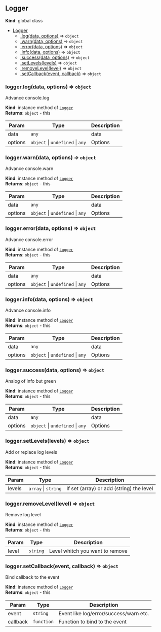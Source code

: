 <a name="Logger"></a>

## Logger
**Kind**: global class  

* [Logger](#Logger)
    * [.log(data, options)](#Logger+log) ⇒ <code>object</code>
    * [.warn(data, options)](#Logger+warn) ⇒ <code>object</code>
    * [.error(data, options)](#Logger+error) ⇒ <code>object</code>
    * [.info(data, options)](#Logger+info) ⇒ <code>object</code>
    * [.success(data, options)](#Logger+success) ⇒ <code>object</code>
    * [.setLevels(levels)](#Logger+setLevels) ⇒ <code>object</code>
    * [.removeLevel(level)](#Logger+removeLevel) ⇒ <code>object</code>
    * [.setCallback(event, callback)](#Logger+setCallback) ⇒ <code>object</code>

<a name="Logger+log"></a>

### logger.log(data, options) ⇒ <code>object</code>
Advance console.log

**Kind**: instance method of [<code>Logger</code>](#Logger)  
**Returns**: <code>object</code> - this  

| Param | Type | Description |
| --- | --- | --- |
| data | <code>any</code> | data |
| options | <code>object</code> \| <code>undefined</code> \| <code>any</code> | Options || disable [PREFIX] |

<a name="Logger+warn"></a>

### logger.warn(data, options) ⇒ <code>object</code>
Advance console.warn

**Kind**: instance method of [<code>Logger</code>](#Logger)  
**Returns**: <code>object</code> - this  

| Param | Type | Description |
| --- | --- | --- |
| data | <code>any</code> | data |
| options | <code>object</code> \| <code>undefined</code> \| <code>any</code> | Options || disable [PREFIX] |

<a name="Logger+error"></a>

### logger.error(data, options) ⇒ <code>object</code>
Advance console.error

**Kind**: instance method of [<code>Logger</code>](#Logger)  
**Returns**: <code>object</code> - this  

| Param | Type | Description |
| --- | --- | --- |
| data | <code>any</code> | data |
| options | <code>object</code> \| <code>undefined</code> \| <code>any</code> | Options || disable [PREFIX] |

<a name="Logger+info"></a>

### logger.info(data, options) ⇒ <code>object</code>
Advance console.info

**Kind**: instance method of [<code>Logger</code>](#Logger)  
**Returns**: <code>object</code> - this  

| Param | Type | Description |
| --- | --- | --- |
| data | <code>any</code> | data |
| options | <code>object</code> \| <code>undefined</code> \| <code>any</code> | Options || disable [PREFIX] |

<a name="Logger+success"></a>

### logger.success(data, options) ⇒ <code>object</code>
Analog of info but green

**Kind**: instance method of [<code>Logger</code>](#Logger)  
**Returns**: <code>object</code> - this  

| Param | Type | Description |
| --- | --- | --- |
| data | <code>any</code> | data |
| options | <code>object</code> \| <code>undefined</code> \| <code>any</code> | Options || disable [PREFIX] |

<a name="Logger+setLevels"></a>

### logger.setLevels(levels) ⇒ <code>object</code>
Add or replace log levels

**Kind**: instance method of [<code>Logger</code>](#Logger)  
**Returns**: <code>object</code> - this  

| Param | Type | Description |
| --- | --- | --- |
| levels | <code>array</code> \| <code>string</code> | If set (array) or add (string) the level |

<a name="Logger+removeLevel"></a>

### logger.removeLevel(level) ⇒ <code>object</code>
Remove log level

**Kind**: instance method of [<code>Logger</code>](#Logger)  
**Returns**: <code>object</code> - this  

| Param | Type | Description |
| --- | --- | --- |
| level | <code>string</code> | Level whitch you want to remove |

<a name="Logger+setCallback"></a>

### logger.setCallback(event, callback) ⇒ <code>object</code>
Bind callback to the event

**Kind**: instance method of [<code>Logger</code>](#Logger)  
**Returns**: <code>object</code> - this  

| Param | Type | Description |
| --- | --- | --- |
| event | <code>string</code> | Event like log/error/success/warn etc. |
| callback | <code>function</code> | Function to bind to the event |

